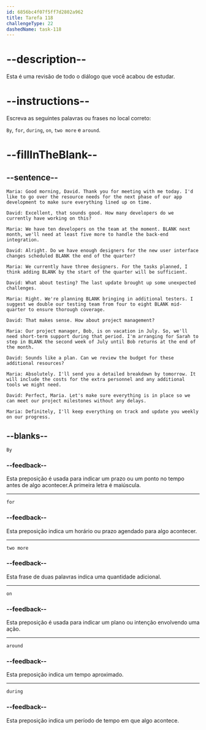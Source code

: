 ```yaml
---
id: 6856bc4f07f5ff7d2802a962
title: Tarefa 118
challengeType: 22
dashedName: task-118
---
```


<!-- REVIEW -->

# --description--

Esta é uma revisão de todo o diálogo que você acabou de estudar.

# --instructions--

Escreva as seguintes palavras ou frases no local correto:

`By`, `for`, `during`, `on`, `two more` e `around`.

# --fillInTheBlank--

## --sentence--

`Maria: Good morning, David. Thank you for meeting with me today. I'd like to go over the resource needs for the next phase of our app development to make sure everything lined up on time.`

`David: Excellent, that sounds good. How many developers do we currently have working on this?`

`Maria: We have ten developers on the team at the moment. BLANK next month, we'll need at least five more to handle the back-end integration.`

`David: Alright. Do we have enough designers for the new user interface changes scheduled BLANK the end of the quarter?`

`Maria: We currently have three designers. For the tasks planned, I think adding BLANK by the start of the quarter will be sufficient.`

`David: What about testing? The last update brought up some unexpected challenges.`

`Maria: Right. We're planning BLANK bringing in additional testers. I suggest we double our testing team from four to eight BLANK mid-quarter to ensure thorough coverage.`

`David: That makes sense. How about project management?`

`Maria: Our project manager, Bob, is on vacation in July. So, we'll need short-term support during that period. I'm arranging for Sarah to step in BLANK the second week of July until Bob returns at the end of the month.`

`David: Sounds like a plan. Can we review the budget for these additional resources?`

`Maria: Absolutely. I'll send you a detailed breakdown by tomorrow. It will include the costs for the extra personnel and any additional tools we might need.`

`David: Perfect, Maria. Let's make sure everything is in place so we can meet our project milestones without any delays.`

`Maria: Definitely, I'll keep everything on track and update you weekly on our progress.`

## --blanks--

`By`

### --feedback--

Esta preposição é usada para indicar um prazo ou um ponto no tempo antes de algo acontecer.A primeira letra é maiúscula.

---

`for`

### --feedback--

Esta preposição indica um horário ou prazo agendado para algo acontecer.

---

`two more`

### --feedback--

Esta frase de duas palavras indica uma quantidade adicional.

---

`on`

### --feedback--

Esta preposição é usada para indicar um plano ou intenção envolvendo uma ação.

---

`around`

### --feedback--

Esta preposição indica um tempo aproximado.

---

`during`

### --feedback--

Esta preposição indica um período de tempo em que algo acontece.

